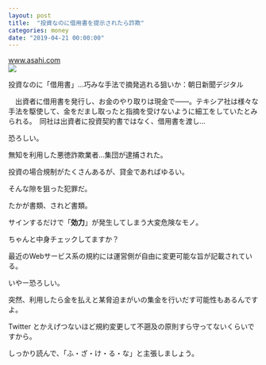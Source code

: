 ```yaml
---
layout: post
title:  "投資なのに借用書を提示されたら詐欺"
categories: money
date: "2019-04-21 00:00:00"
---
```


<div class="card">
  <a href="https://www.asahi.com/articles/ASM2H3RN6M2HOIPE00B.html"></a>
  <div class="card__header">
    <a href="https://www.asahi.com/articles/ASM2H3RN6M2HOIPE00B.html">www.asahi.com</a>
  </div>
  <div class="card__image">
    <img src="https://www.asahicom.jp/articles/images/c_AS20190215003863_comm.jpg">
  </div>
  <div class="card__title">
    <p>投資なのに「借用書」…巧みな手法で摘発逃れる狙いか：朝日新聞デジタル</p>
  </div>
  <div class="card__description">
    <p>　出資者に借用書を発行し、お金のやり取りは現金で――。テキシア社は様々な手法を駆使して、金をだまし取ったと指摘を受けないように細工をしていたとみられる。　同社は出資者に投資契約書ではなく、借用書を渡し…</p>
  </div>
</div>

恐ろしい。

無知を利用した悪徳詐欺業者...集団が逮捕された。

投資の場合規制がたくさんあるが、貸金であればゆるい。

そんな隙を狙った犯罪だ。

たかが書類、されど書類。

サインするだけで「**効力**」が発生してしまう大変危険なモノ。

ちゃんと中身チェックしてますか？

最近のWebサービス系の規約には運営側が自由に変更可能な旨が記載されている。

いやー恐ろしい。

突然、利用したら金を払えと某脅迫まがいの集金を行いだす可能性もあるんですよ。

Twitter とかえげつないほど規約変更して不遡及の原則すら守ってないくらいですから。

しっかり読んで、「ふ・ざ・け・る・な」と主張しましょう。
